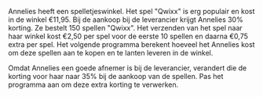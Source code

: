 Annelies heeft een spelletjeswinkel. Het spel "Qwixx" is erg populair en kost in de winkel €11,95. Bij de aankoop bij de leverancier krijgt Annelies 30% korting. Ze bestelt 150 spellen "Qwixx". Het verzenden van het spel naar haar winkel kost €2,50 per spel voor de eerste 10 spellen en daarna €0,75 extra per spel. Het volgende programma berekent hoeveel het Annelies kost om deze spellen aan te kopen en te lanten leveren in de winkel.  

Omdat Annelies een goede afnemer is bij de leverancier, verandert die de korting voor haar naar 35% bij de aankoop van de spellen. Pas het programma aan om deze extra korting te verwerken.